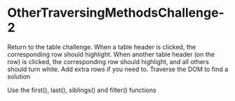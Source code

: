 
# OtherTraversingMethodsChallenge-2
Return to the table challenge. When a table header is clicked, the corresponding row should highlight. When another table header (on the row) is clicked, the corresponding row should highlight, and all others should turn white. Add extra rows if you need to. Traverse the DOM to find a solution

Use the first(), last(), siblings() and filter() functions
